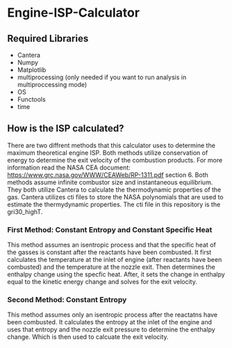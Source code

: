 # Engine-ISP-Calculator
## Required Libraries
- Cantera
- Numpy
- Matplotlib
- multiprocessing (only needed if you want to run analysis in multiproccessing mode)
- OS
- Functools
- time

## How is the ISP calculated?
There are two diffrent methods that this calculator uses to determine the maximum theoretical engine ISP. Both methods utilize conservation of energy to determine the exit velocity of the combustion products. For more information read the NASA CEA document: https://www.grc.nasa.gov/WWW/CEAWeb/RP-1311.pdf section 6. Both methods assume infinite combustor size and instantaneous equilibrium. 
They both utilize Cantera to calculate the thermodynamic properties of the gas. Cantera utilizes cti files to store  the NASA polynomials that are used to estimate the thermydynamic properties. The cti file in this repository is the gri30_highT. 

### First Method: Constant Entropy and Constant Specific Heat
This method assumes an isentropic process and that the specific heat of the gasses is constant after the reactants have been combusted. It first calculates the temperature at the inlet of engine (after reactants have been combusted) and the temperature at the nozzle exit. Then determines the enthalpy change using the specfic heat. After, it sets the change in enthalpy equal to the kinetic energy change and solves for the exit velocity. 

### Second Method: Constant Entropy
This method assumes only an isentropic process after the reactatns have been combusted. It calculates the entropy at the inlet of the engine and uses that entropy and the nozzle exit pressure to determine the enthalpy change. Which is then used to calcuate the exit velocity. 

